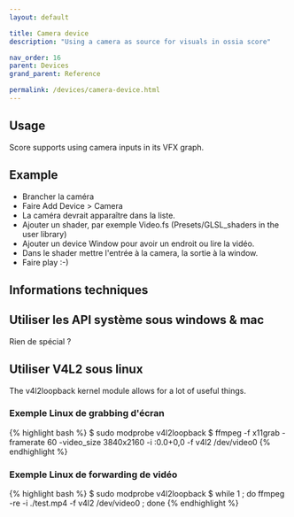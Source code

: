 ```yaml
---
layout: default

title: Camera device
description: "Using a camera as source for visuals in ossia score"

nav_order: 16
parent: Devices
grand_parent: Reference

permalink: /devices/camera-device.html
---
```


## Usage
Score supports using camera inputs in its VFX graph.

## Example
- Brancher la caméra
- Faire Add Device > Camera
- La caméra devrait apparaître dans la liste.
- Ajouter un shader, par exemple Video.fs (Presets/GLSL_shaders in the user library)
- Ajouter un device Window pour avoir un endroit ou lire la vidéo.
- Dans le shader mettre l'entrée à la camera, la sortie à la window.
- Faire play :-)

## Informations techniques
## Utiliser les API système sous windows & mac
Rien de spécial ?

## Utiliser V4L2 sous linux
The v4l2loopback kernel module allows for a lot of useful things.

### Exemple Linux de grabbing d'écran

{% highlight bash %}
$ sudo modprobe v4l2loopback
$ ffmpeg -f x11grab -framerate 60 -video_size 3840x2160 -i :0.0+0,0 -f v4l2 /dev/video0
{% endhighlight %}

### Exemple Linux de forwarding de vidéo
{% highlight bash %}
$ sudo modprobe v4l2loopback
$ while 1 ; do ffmpeg -re -i ./test.mp4 -f v4l2 /dev/video0 ; done
{% endhighlight %}
